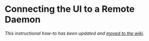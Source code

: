 # Connecting the UI to a Remote Daemon

_This instructional how-to has been updated and [moved to the wiki](https://github.com/Taco-Network/taco-blockchain/wiki/Connecting-the-UI-to-a-remote-daemon)._
